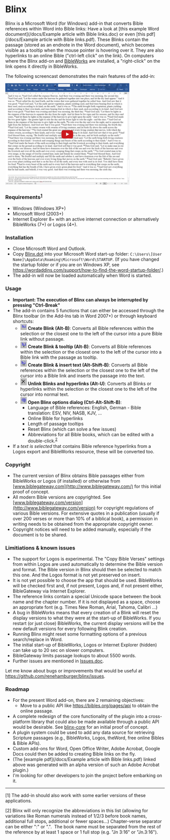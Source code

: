 # Blinx

Blinx is a Microsoft Word (for Windows) add-in that converts Bible references within Word into Bible links: Have a look at [this example Word document](/docs/Example article with Bible links.doc) or even [this pdf](/docs/Example article with Bible links.pdf). These Blinks contain the passage (stored as an endnote in the Word document), which becomes visible as a tooltip when the mouse pointer is hovering over it. They are also hyperlinks to an online Bible ("ctrl-left click" on the link). On computers where the Blinx add-on and [BibleWorks](http://www.bibleworks.com) are installed, a "right-click" on the link opens it directly in BibleWorks.

The following screencast demonstrates the main features of the add-in:

<a href="https://youtu.be/aIZdWJ986M4" target="_blank">
  <img src="assets/blinx_demo.png" alt="Blinx demo" width="392" style="max-width:100%;">
</a>

### Requirements<sup>[**1**](#_ftn1)</sup>
- Windows (Windows XP+)
- Microsoft Word (2003+)
- Internet Explorer 8+ with an active internet connection or alternatively BibleWorks (7+) or Logos (4+).

### Installation
- Close Microsoft Word and Outlook.
- Copy [Blinx.dot](https://raw.githubusercontent.com/renehamburger/blinx/master/Blinx.dot) into your Microsoft Word start-up folder: `C:\Users\[User Name]\AppData\Roaming\Microsoft\Word\STARTUP`. (If you have changed the startup folder or if you are on Windows XP, see https://wordaddins.com/support/how-to-find-the-word-startup-folder/.)
- The add-in will now be loaded automatically when Word is started.

### Usage
- **Important: The execution of Blinx can always be interrupted by pressing "Ctrl-Break"**
- The add-in contains 5 functions that can either be accessed through the Blinx toolbar (in the Add-Ins tab in Word 2007+) or through keyboard shortcuts:
  * <img src="assets/clip_image002.jpg" alt="Create Blink icon" width="20" style="max-width:100%;"> **Create Blink (Alt-B)**: Converts all Bible references within the selection or the closest one to the left of the cursor into a pure Bible link without passage.
  * <img src="assets/clip_image003.jpg" alt="Create Blink & tooltip icon" width="20" style="max-width:100%;"> **Create Blink & tooltip (Alt-B)**: Converts all Bible references within the selection or the closest one to the left of the cursor into a Bible link with the passage as tooltip.
  * <img src="assets/clip_image004.jpg" alt="Create Blink & insert text icon" width="20" style="max-width:100%;"> **Create Blink & insert text (Alt-Shift-B)**: Converts all Bible references within the selection or the closest one to the left of the cursor into a Bible link and inserts the passage into the text.
  * <img src="assets/clip_image005.jpg" alt="Unlink Blinks and hyperlinks icon" width="20" style="max-width:100%;"> **Unlink Blinks and hyperlinks (Alt-U)**: Converts all Blinks or hyperlinks within the selection or the closest one to the left of the cursor into normal text.
  * <img src="assets/clip_image006.jpg" alt="Open Blinx options dialog icon" width="20" style="max-width:100%;"> **Open Blinx options dialog (Ctrl-Alt-Shift-B)**:
    - Language of Bible references: English, German
    - Bible translation: ESV, NIV, NASB, KJV, ...
    - Online Bible for hyperlinks
    - Length of passage tooltips
    - Reset Blinx (which can solve a few issues)
    - Abbreviations for all Bible books, which can be edited with a double-click.<sup>[2](#_ftn2)</sup>
- If a _text is selected_ that contains Bible reference hyperlinks from a Logos export and BibleWorks resource, these will be converted too.

### Copyright
- The current version of Blinx obtains Bible passages either from BibleWorks or Logos (if installed) or otherwise from [www.biblegateway.com](http://www.biblegateway.com/) for this initial proof of concept.
- All modern Bible versions are copyrighted. See [www.biblegateway.com/version](http://www.biblegateway.com/version) for copyright regulations of various Bible versions. For extensive quotes in a publication (usually if over 200 verses or more than 10% of a biblical book), a permission in writing needs to be obtained from the appropriate copyright owner.
- Copyright notices will need to be added manually, especially if the document is to be shared.

### Limitiations & known issues
- The support for Logos is experimental. The "Copy Bible Verses" settings from within Logos are used automatically to determine the Bible version and format. The Bible version in Blinx should then be selected to match this one. And the Logos format is not yet preserved on insert.
- It is not yet possible to choose the app that should be used. BibleWorks will be checked first and, if not present, Logos and, if not present either, BibleGateway via Internet Explorer.
- The reference links contain a special Unicode space between the book name and the chapter number. If it is not displayed as a space, choose an appropriate font (e.g. Times New Roman, Arial, Tahoma, Calibri ...)
- A bug in BibleWorks means that every creation of a Blink will reset the display versions to what they were at the start-up of BibleWorks. If you restart (or just close) BibleWorks, the current display versions will be the new default versions for every following Blink creation.
- Running Blinx might reset some formatting options of a previous search/replace in Word.
- The initial start-up of BibleWorks, Logos or Internet Explorer (hidden) can take up to 20 sec on slower computers.
- BibleGateway limits passage lookups to about 5500 words.
- Further issues are mentioned in [Issues.doc](/docs/Issues.doc).

Let me know about bugs or improvements that would be useful at https://github.com/renehamburger/blinx/issues.

### Roadmap
- For the present Word add-on, there are 2 remaining objectives:
  - Move to a public API like https://bibles.org/pages/api to obtain the online passage.
- A complete redesign of the core functionality of the plugin into a cross-platform library that could also be made available through a public API would be desirable. See [blinx-core](https://github.com/renehamburger/blinx-core) for an initial proof of concept.
- A plugin system could be used to add any data source for retrieving Scripture passages (e.g., BibleWorks, Logos, theWord, free online Bibles & Bible APIs).
- Custom add-ons for Word, Open Office Writer, Adobe Acrobat, Google Docs could then be added to creating Bible links on the fly.
- (The [example pdf](/docs/Example article with Bible links.pdf) linked above was generated with an alpha version of such an Adobe Acrobat plugin.)
- I'm looking for other developers to join the project before embarking on it.


* * *

<a name="_ftn1"></a>[1]
The add-in should also work with some earlier versions of these applications.

<a name="_ftn2"></a>[2]
Blinx will only recognize the abbreviations in this list (allowing for variations like Roman numerals instead of 1/2/3 before book names, additional full stops, additional or fewer spaces…) Chapter-verse separator can be either ":" or ".".  The book name must be separated from the rest of the reference by at least 1 space or 1 full stop (e.g. "Jn 3:16" or "Jn.3:16").
